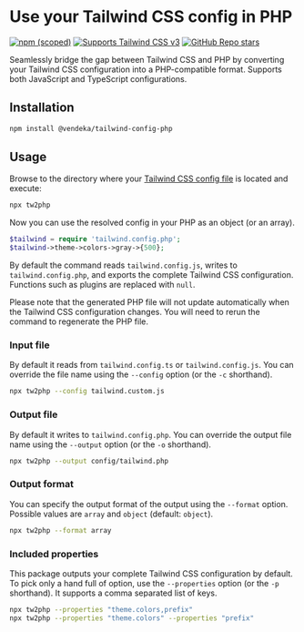 # Use your Tailwind CSS config in PHP

[![npm (scoped)](https://img.shields.io/npm/v/@vendeka/tailwind-config-php?style=for-the-badge&color=166534)](https://www.npmjs.com/package/@vendeka/tailwind-config-php)
[![Supports Tailwind CSS v3](https://img.shields.io/badge/Tailwind_CSS-v3-blue?style=for-the-badge&color=075985&link=https%3A%2F%2Fv3.tailwindcss.com%2F)](https://v3.tailwindcss.com/)
[![GitHub Repo stars](https://img.shields.io/github/stars/vendeka-nl/tailwind-config-php?style=for-the-badge&color=b45309)](https://github.com/vendeka-nl/tailwind-config-php)

Seamlessly bridge the gap between Tailwind CSS and PHP by converting your Tailwind CSS configuration into a PHP-compatible format.
Supports both JavaScript and TypeScript configurations.

## Installation

```sh
npm install @vendeka/tailwind-config-php
```

## Usage

Browse to the directory where your [Tailwind CSS config file](https://v3.tailwindcss.com/docs/installation) is located and execute:

```sh
npx tw2php
```

Now you can use the resolved config in your PHP as an object (or an array).

```php
$tailwind = require 'tailwind.config.php';
$tailwind->theme->colors->gray->{500};
```

By default the command reads `tailwind.config.js`, writes to `tailwind.config.php`, and exports the complete Tailwind CSS configuration.
Functions such as plugins are replaced with `null`.

Please note that the generated PHP file will not update automatically when the Tailwind CSS configuration changes.
You will need to rerun the command to regenerate the PHP file.

### Input file

By default it reads from `tailwind.config.ts` or `tailwind.config.js`. You can override the file name using the `--config` option (or the `-c` shorthand).

```sh
npx tw2php --config tailwind.custom.js
```

### Output file

By default it writes to `tailwind.config.php`. You can override the output file name using the `--output` option (or the `-o` shorthand).

```sh
npx tw2php --output config/tailwind.php
```

### Output format

You can specify the output format of the output using the `--format` option.
Possible values are `array` and `object` (default: `object`).

```sh
npx tw2php --format array
```

### Included properties

This package outputs your complete Tailwind CSS configuration by default.
To pick only a hand full of option, use the `--properties` option (or the `-p` shorthand).
It supports a comma separated list of keys.

```sh
npx tw2php --properties "theme.colors,prefix"
npx tw2php --properties "theme.colors" --properties "prefix"
```
